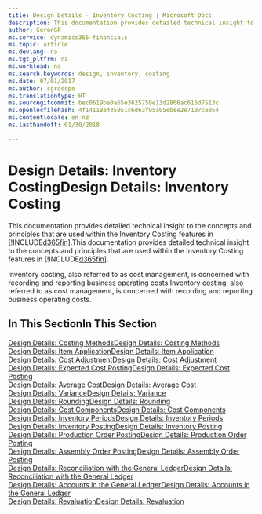```yaml
---
title: Design Details - Inventory Costing | Microsoft Docs
description: This documentation provides detailed technical insight to the concepts and principles that are used within the Inventory Costing features in Finance and Operations, Business edition.
author: SorenGP
ms.service: dynamics365-financials
ms.topic: article
ms.devlang: na
ms.tgt_pltfrm: na
ms.workload: na
ms.search.keywords: design, inventory, costing
ms.date: 07/01/2017
ms.author: sgroespe
ms.translationtype: HT
ms.sourcegitcommit: bec0619be0a65e3625759e13d2866ac615d7513c
ms.openlocfilehash: 4f14118e435051c6d63f95a05ebee2e7107ce054
ms.contentlocale: en-nz
ms.lasthandoff: 01/30/2018

---
```

# <a name="design-details-inventory-costing"></a><span data-ttu-id="c9b7e-103">Design Details: Inventory Costing</span><span class="sxs-lookup"><span data-stu-id="c9b7e-103">Design Details: Inventory Costing</span></span>
<span data-ttu-id="c9b7e-104">This documentation provides detailed technical insight to the concepts and principles that are used within the Inventory Costing features in [!INCLUDE[d365fin](includes/d365fin_md.md)].</span><span class="sxs-lookup"><span data-stu-id="c9b7e-104">This documentation provides detailed technical insight to the concepts and principles that are used within the Inventory Costing features in [!INCLUDE[d365fin](includes/d365fin_md.md)].</span></span>  

<span data-ttu-id="c9b7e-105">Inventory costing, also referred to as cost management, is concerned with recording and reporting business operating costs.</span><span class="sxs-lookup"><span data-stu-id="c9b7e-105">Inventory costing, also referred to as cost management, is concerned with recording and reporting business operating costs.</span></span>  

## <a name="in-this-section"></a><span data-ttu-id="c9b7e-106">In This Section</span><span class="sxs-lookup"><span data-stu-id="c9b7e-106">In This Section</span></span>  
[<span data-ttu-id="c9b7e-107">Design Details: Costing Methods</span><span class="sxs-lookup"><span data-stu-id="c9b7e-107">Design Details: Costing Methods</span></span>](design-details-costing-methods.md)  
[<span data-ttu-id="c9b7e-108">Design Details: Item Application</span><span class="sxs-lookup"><span data-stu-id="c9b7e-108">Design Details: Item Application</span></span>](design-details-item-application.md)  
[<span data-ttu-id="c9b7e-109">Design Details: Cost Adjustment</span><span class="sxs-lookup"><span data-stu-id="c9b7e-109">Design Details: Cost Adjustment</span></span>](design-details-cost-adjustment.md)  
[<span data-ttu-id="c9b7e-110">Design Details: Expected Cost Posting</span><span class="sxs-lookup"><span data-stu-id="c9b7e-110">Design Details: Expected Cost Posting</span></span>](design-details-expected-cost-posting.md)  
[<span data-ttu-id="c9b7e-111">Design Details: Average Cost</span><span class="sxs-lookup"><span data-stu-id="c9b7e-111">Design Details: Average Cost</span></span>](design-details-average-cost.md)  
[<span data-ttu-id="c9b7e-112">Design Details: Variance</span><span class="sxs-lookup"><span data-stu-id="c9b7e-112">Design Details: Variance</span></span>](design-details-variance.md)  
[<span data-ttu-id="c9b7e-113">Design Details: Rounding</span><span class="sxs-lookup"><span data-stu-id="c9b7e-113">Design Details: Rounding</span></span>](design-details-rounding.md)  
[<span data-ttu-id="c9b7e-114">Design Details: Cost Components</span><span class="sxs-lookup"><span data-stu-id="c9b7e-114">Design Details: Cost Components</span></span>](design-details-cost-components.md)  
[<span data-ttu-id="c9b7e-115">Design Details: Inventory Periods</span><span class="sxs-lookup"><span data-stu-id="c9b7e-115">Design Details: Inventory Periods</span></span>](design-details-inventory-periods.md)  
[<span data-ttu-id="c9b7e-116">Design Details: Inventory Posting</span><span class="sxs-lookup"><span data-stu-id="c9b7e-116">Design Details: Inventory Posting</span></span>](design-details-inventory-posting.md)  
[<span data-ttu-id="c9b7e-117">Design Details: Production Order Posting</span><span class="sxs-lookup"><span data-stu-id="c9b7e-117">Design Details: Production Order Posting</span></span>](design-details-production-order-posting.md)  
[<span data-ttu-id="c9b7e-118">Design Details: Assembly Order Posting</span><span class="sxs-lookup"><span data-stu-id="c9b7e-118">Design Details: Assembly Order Posting</span></span>](design-details-assembly-order-posting.md)  
[<span data-ttu-id="c9b7e-119">Design Details: Reconciliation with the General Ledger</span><span class="sxs-lookup"><span data-stu-id="c9b7e-119">Design Details: Reconciliation with the General Ledger</span></span>](design-details-reconciliation-with-the-general-ledger.md)  
[<span data-ttu-id="c9b7e-120">Design Details: Accounts in the General Ledger</span><span class="sxs-lookup"><span data-stu-id="c9b7e-120">Design Details: Accounts in the General Ledger</span></span>](design-details-accounts-in-the-general-ledger.md)  
[<span data-ttu-id="c9b7e-121">Design Details: Revaluation</span><span class="sxs-lookup"><span data-stu-id="c9b7e-121">Design Details: Revaluation</span></span>](design-details-revaluation.md)

